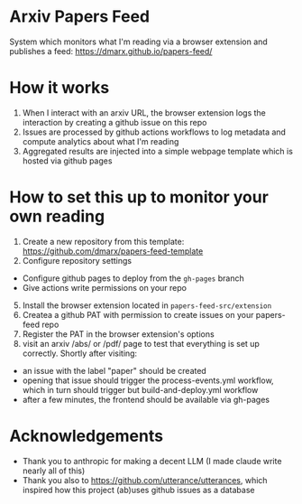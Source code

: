 # Arxiv Papers Feed

System which monitors what I'm reading via a browser extension and publishes a feed: https://dmarx.github.io/papers-feed/

# How it works

1. When I interact with an arxiv URL, the browser extension logs the interaction by creating a github issue on this repo
2. Issues are processed by github actions workflows to log metadata and compute analytics about what I'm reading
3. Aggregated results are injected into a simple webpage template which is hosted via github pages

# How to set this up to monitor your own reading

1. Create a new repository from this template: https://github.com/dmarx/papers-feed-template
2. Configure repository settings
  * Configure github pages to deploy from the `gh-pages` branch
  * Give actions write permissions on your repo
5. Install the browser extension located in `papers-feed-src/extension`
6. Createa a github PAT with permission to create issues on your papers-feed repo
7. Register the PAT in the browser extension's options
8. visit an arxiv /abs/ or /pdf/ page to test that everything is set up correctly. Shortly after visiting:
  * an issue with the label "paper" should be created
  * opening that issue should trigger the process-events.yml workflow, which in turn should trigger but build-and-deploy.yml workflow
  * after a few minutes, the frontend should be available via gh-pages

# Acknowledgements

* Thank you to anthropic for making a decent LLM (I made claude write nearly all of this)
* Thank you also to https://github.com/utterance/utterances, which inspired how this project (ab)uses github issues as a database
